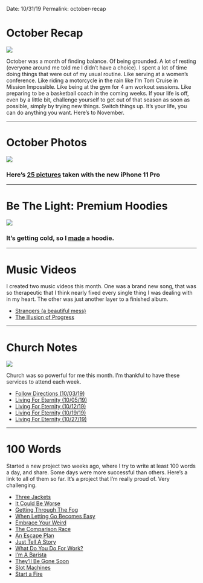 
Date: 10/31/19
Permalink: october-recap

# October Recap

![][image-1]

October was a month of finding balance. Of being grounded. A lot of resting (everyone around me told me I didn’t have a choice). I spent a lot of time doing things that were out of my usual routine. Like serving at a women’s conference. Like riding a motorcycle in the rain like I’m Tom Cruise in Mission Impossible. Like being at the gym for 4 am workout sessions. Like preparing to be a basketball coach in the coming weeks. If your life is off, even by a little bit, challenge yourself to get out of that season as soon as possible, simply by trying new things. Switch things up. It’s your life, you can do anything you want. Here’s to November.

---- 

# October Photos

![][image-2]

### Here’s [25 pictures][1] taken with the new iPhone 11 Pro

---- 

# Be The Light: Premium Hoodies

![][image-3]

### It’s getting cold, so I [made][2] a hoodie.

---- 

# Music Videos

I created two music videos this month. One was a brand new song, that was so therapeutic that I think nearly fixed every single thing I was dealing with in my heart. The other was just another layer to a finished album. 

- [Strangers (a beautiful mess)][3]
- [The Illusion of Progress][4]

---- 

# Church Notes

![][image-4]

Church was so powerful for me this month. I’m thankful to have these services to attend each week.

- [Follow Directions (10/03/19)][5]
- [Living For Eternity (10/05/19)][6]
- [Living For Eternity (10/12/19)][7]
- [Living For Eternity (10/19/19)][8]
- [Living For Eternity (10/27/19)][9]

---- 

# 100 Words

Started a new project two weeks ago, where I try to write at least 100 words a day, and share. Some days were more successful than others. Here’s a link to all of them so far. It’s a project that I’m really proud of. Very challenging.

- [Three Jackets][10]
- [It Could Be Worse][11]
- [Getting Through The Fog][12]
- [When Letting Go Becomes Easy][13]
- [Embrace Your Weird][14]
- [The Comparison Race][15]
- [An Escape Plan][16]
- [Just Tell A Story][17]
- [What Do You Do For Work?][18]
- [I’m A Barista][19]
- [They’ll Be Gone Soon][20]
- [Slot Machines][21]
- [Start a Fire][22]

[1]:	https://nashp.com/october
[2]:	https://teespring.com/premium-light-hoodie?pid=227&cid=2665
[3]:	https://nashp.com/strangers-a-beautiful-mess
[4]:	https://nashp.com/the-illusion-of-progress-music-video
[5]:	https://nashp.com/cross-church-notes-follow-directions-10/03/19
[6]:	https://nashp.com/cross-church-notes-living-for-eternity-10/05/19
[7]:	https://nashp.com/cross-church-notes-living-for-eternity-10/12/19
[8]:	https://nashp.com/cross-church-notes-living-for-eternity-10/19/19
[9]:	https://nashp.com/cross-church-notes-living-for-eternity-10/27/19
[10]:	https://nashp.com/three-jackets
[11]:	https://nashp.com/worse
[12]:	https://nashp.com/fog
[13]:	https://nashp.com/easy
[14]:	https://nashp.com/weird
[15]:	https://nashp.com/race
[16]:	https://nashp.com/plan
[17]:	https://nashp.com/story
[18]:	https://nashp.com/work
[19]:	https://nashp.com/barista
[20]:	https://nashp.com/soon
[21]:	https://nashp.com/slot
[22]:	https://nashp.com/fire

[image-1]:	https://nashp.com/_image_cache/69154fb9-c82e-456f-88a3-14c7a29ec690.jpg
[image-2]:	https://nashp.com/_image_cache/ee8622e8-231e-4ed1-918e-1f46a5e13b67.jpg
[image-3]:	https://blotcdn.com/blog_7d9c6729f90a4fd68ca68a09e88009f0/_image_cache/77656699-b997-49d9-830c-b367c929f604.jpg
[image-4]:	https://blotcdn.com/blog_7d9c6729f90a4fd68ca68a09e88009f0/_image_cache/dc6c1b01-f6f0-408f-9d5d-a678e2a08ec6.jpg